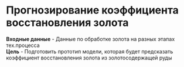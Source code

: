# Прогнозирование коэффициента восстановления золота

**Входные данные** - Данные по обработке золота на разных этапах тех.процесса<br>
**Цель** - Подготовить прототип модели, которая будет предсказать коэффициент восстановления золота из золотосодержащей руды
